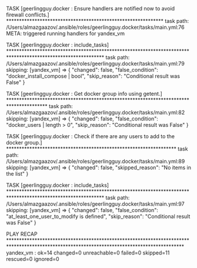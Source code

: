 
TASK [geerlingguy.docker : Ensure handlers are notified now to avoid firewall conflicts.] *************************************************************
task path: /Users/almazgaazov/.ansible/roles/geerlingguy.docker/tasks/main.yml:76
META: triggered running handlers for yandex_vm

TASK [geerlingguy.docker : include_tasks] *************************************************************************************************************
task path: /Users/almazgaazov/.ansible/roles/geerlingguy.docker/tasks/main.yml:79
skipping: [yandex_vm] => {
    "changed": false,
    "false_condition": "docker_install_compose | bool",
    "skip_reason": "Conditional result was False"
}

TASK [geerlingguy.docker : Get docker group info using getent.] ***************************************************************************************
task path: /Users/almazgaazov/.ansible/roles/geerlingguy.docker/tasks/main.yml:82
skipping: [yandex_vm] => {
    "changed": false,
    "false_condition": "docker_users | length > 0",
    "skip_reason": "Conditional result was False"
}

TASK [geerlingguy.docker : Check if there are any users to add to the docker group.] ******************************************************************
task path: /Users/almazgaazov/.ansible/roles/geerlingguy.docker/tasks/main.yml:89
skipping: [yandex_vm] => {
    "changed": false,
    "skipped_reason": "No items in the list"
}

TASK [geerlingguy.docker : include_tasks] *************************************************************************************************************
task path: /Users/almazgaazov/.ansible/roles/geerlingguy.docker/tasks/main.yml:97
skipping: [yandex_vm] => {
    "changed": false,
    "false_condition": "at_least_one_user_to_modify is defined",
    "skip_reason": "Conditional result was False"
}

PLAY RECAP ********************************************************************************************************************************************
yandex_vm                  : ok=14   changed=0    unreachable=0    failed=0    skipped=11   rescued=0    ignored=0   